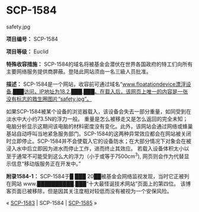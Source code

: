 # SCP-1584
                        




safety.jpg



**项目编号：** SCP-1584

**项目等级：** Euclid

**特殊收容措施：** SCP-1584的域名将被基金会潜伏在世界各国政府的特工们向所有主要网络服务提供商屏蔽。登陆此网站须由一名三級人员批准。

**描述：** SCP-1584是一个网站，收容前可通过域名“www.floatationdevice漂浮设备.███访问，IP地址为18.2.███.███。在载入后，该网页上唯一的内容是一张没有标志的救生圈图片“safety.jpg”。

如果SCP-1584被某个设备的浏览器载入，该设备会失去一部分重量，如同受到在淡水中大小约73.5N的浮力一般。 重量是怎么被移走又是怎么返回的完全未知；电脑分析显示这期间该电脑的材料密度没有变化。此外，该网站会通过网络或蜂巢基站自动呼叫当地紧急服务部门。SCP-1584的这两种异常效应都会在网站被关闭时立即停止。SCP-1584并不会使载入它的设备防水；在大部分情况下对象会在被浸入水中后立即因为进水而停止工作，进而终止其效应。
若载入设备体积太小以至于通常不可能受到这么大的浮力（小于或等于7500cm<sup>3</sup>), 网页则会作为代替显示信息“移动版服务正在开发中。”

**附录1584-1：** SCP-1584于█ ███ 20██被基金会网络监视发现，当时它正被列在网站 www.██████████.███“十大最怪诞技术网站”页面上的第四位。 该博客页面已被移除，但是因其关注度相对较低而没有被视为一个安保风险。



« [SCP-1583](/scp-1583) | SCP-1584 | [SCP-1585](/scp-1585) »





                    